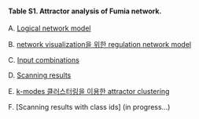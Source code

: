 #### Table S1. Attractor analysis of Fumia network.  
A. [Logical network model](http://gofile.me/3gpVt/5b7rqFzMu)

B. [network visualization을 위한 regulation network model](http://gofile.me/3gpVt/fAxeWtI4f)

C. [Input combinations](http://gofile.me/3gpVt/22dLExupy)

D. [Scanning results](http://gofile.me/3gpVt/S7pEKuTSO)

E. [k-modes 클러스터링을 이용한 attractor clustering](http://gofile.me/3gpVt/xWxbItXeK)

F. [Scanning results with class ids] (in progress...)

